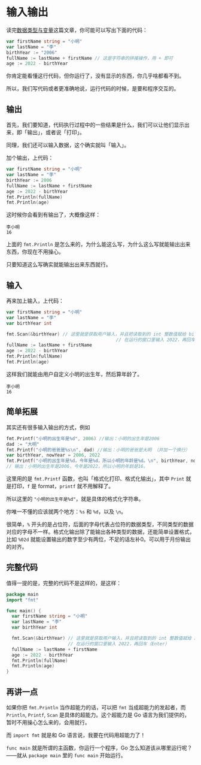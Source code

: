 # 输入输出

读完[数据类型与变量](./数据类型与变量.md)这篇文章，你可能可以写出下面的代码：

```go
var firstName string = "小明"
var lastName = "李"
birthYear := "2006"
fullName := lastName + firstName // 这是字符串的拼接操作，用 + 即可
age := 2022 - birthYear
```

你肯定能看懂这行代码，但你运行了，没有显示的东西，你几乎啥都看不到。



所以，我们写代码或者更准确地说，运行代码的时候，是要和程序交互的。

## 输出

首先，我们要知道，代码执行过程中的一些结果是什么，我们可以让他们显示出来，即「输出」，或者说「打印」。

同理，我们还可以输入数据，这个确实就叫「输入」。



加个输出，上代码：

```go
var firstName string = "小明"
var lastName = "李"
birthYear := 2006
fullName := lastName + firstName 
age := 2022 - birthYear
fmt.Println(fullName)
fmt.Println(age)
```

这时候你会看到有输出了，大概像这样：

```
李小明
16
```

上面的 `fmt.Println` 是怎么来的，为什么能这么写，为什么这么写就能输出出来东西，你现在不用操心。

只要知道这么写确实就能输出出来东西就行。

## 输入

再来加上输入，上代码：

```go
var firstName string = "小明"
var lastName = "李"
var birthYear int

fmt.Scan(&birthYear) // 这里就是获取用户输入，并且把读取到的 int 整数值赋给 birthYear。
										 // 在运行的窗口里输入 2022，再回车（Enter）
fullName := lastName + firstName
age := 2022 - birthYear
fmt.Println(fullName)
fmt.Println(age)
```

这样我们就能由用户自定义小明的出生年，然后算年龄了。

```
李小明
16
```

## 简单拓展

其实还有很多输入输出的方式，例如

```go
fmt.Printf("小明的出生年是%d", 2006) //输出：小明的出生年是2006
dad := "大明"
fmt.Printf("小明的爸爸是%s\n", dad) //输出：小明的爸爸是大明 （并加一个换行）
var birthYear, nowYear = 2006, 2022
fmt.Printf("小明的出生年是%d，今年是%d，所以小明的年龄是%d。\n", birthYear, nowYear, nowYear-birthYear)
// 输出：小明的出生年是2006，今年是2022，所以小明的年龄是16。
```

这里用的是 `fmt.Printf` 函数，也叫「格式化打印、格式化输出」，其中 `Print` 就是打印，`f` 是 format，`printf` 就不用解释了。

所以这里的 `"小明的出生年是%d"`，就是具体的格式化字符串。

你唯一不懂的应该就两个地方：`%s` 和 `%d`，以及 `\n`。

很简单，`%` 开头的是占位符，后面的字母代表占位符的数据类型，不同类型的数据对应的字母不一样。格式化输出除了能输出各种类型的数据，还能简单设置格式，比如 `%02d` 就能设置输出的数字至少有两位，不足的话左补0。可以用于月份输出的对齐。

## 完整代码

值得一提的是，完整的代码不是这样的，是这样：

```go
package main
import "fmt"

func main() {
  var firstName string = "小明"
  var lastName = "李"
  var birthYear int

  fmt.Scan(&birthYear) // 这里就是获取用户输入，并且把读取到的 int 整数值赋给 birthYear。
                       // 在运行的窗口里输入 2022，再回车（Enter）
  fullName := lastName + firstName
  age := 2022 - birthYear
  fmt.Println(fullName)
  fmt.Println(age)
}
```

## 再讲一点

如果你把 `fmt.Println` 当作超能力的话，可以把 `fmt` 当成超能力的发起者，而 `Println`, `Printf`, `Scan` 是具体的超能力。这个超能力是 Go 语言为我们提供的，暂时不用操心怎么来的，会用就行。

而 `import fmt` 就是和 Go 语言说，我要在代码用超能力了！

`func main` 就是所谓的主函数，你运行一个程序，Go 怎么知道该从哪里运行呢？——就从 `package main` 里的 `func main` 开始运行。

